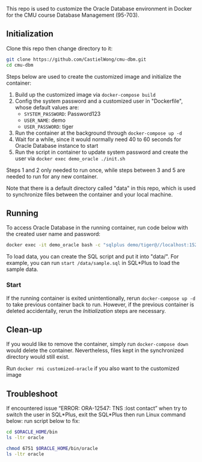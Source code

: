 
This repo is used to customize the Oracle Database environment in Docker for the CMU course Database Management (95-703).

## Initialization

Clone this repo then change directory to it:

```sh
git clone https://github.com/CastielWong/cmu-dbm.git
cd cmu-dbm
```

Steps below are used to create the customized image and initialize the container:

1. Build up the customized image via `docker-compose build`
1. Config the system password and a customized user in "Dockerfile", whose default values are:
    - `SYSTEM_PASSWORD`: Password123
    - `USER_NAME`: demo
    - `USER_PASSWORD`: tiger 
1. Run the container at the background through `docker-compose up -d`
1. Wait for a while, since it would normally need 40 to 60 seconds for Oracle Database instance to start
1. Run the script in container to update system password and create the user via `docker exec demo_oracle ./init.sh`

Steps 1 and 2 only needed to run once, while steps between 3 and 5 are needed to run for any new container.

Note that there is a default directory called "data" in this repo, which is used to synchronize files between the container and your local machine.


## Running

To access Oracle Database in the running container, run code below with the created user name and password:

```sh
docker exec -it demo_oracle bash -c "sqlplus demo/tiger@//localhost:1521/XE"
```

To load data, you can create the SQL script and put it into "data/". For example, you can run `start /data/sample.sql` in SQL\*Plus to load the sample data.

### Start

If the running container is exited unintentionally, rerun `docker-compose up -d` to take previous container back to run. However, if the previous container is deleted accidentally, rerun the _Initialization_ steps are necessary.


## Clean-up

If you would like to remove the container, simply run `docker-compose down` would delete the container. Nevertheless, files kept in the synchronized directory would still exist.

Run `docker rmi customized-oracle` if you also want to the customized image


## Troubleshoot

If encountered issue “ERROR: ORA-12547: TNS :lost contact” when try to switch the user in SQL\*Plus, exit the SQL\*Plus then run Linux command below:
run script below to fix:

```sh
cd $ORACLE_HOME/bin
ls -ltr oracle

chmod 6751 $ORACLE_HOME/bin/oracle
ls -ltr oracle
```
